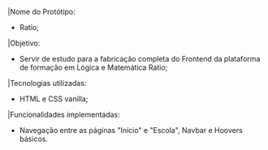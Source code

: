 |Nome do Protótipo: 
- Ratio;

|Objetivo: 
- Servir de estudo para a fabricação completa do Frontend da plataforma de formação em Lógica e Matemática Ratio;

|Tecnologias utilizadas: 
- HTML e CSS vanilla;

|Funcionalidades implementadas: 
- Navegação entre as páginas "Início" e "Escola", Navbar e Hoovers básicos.

